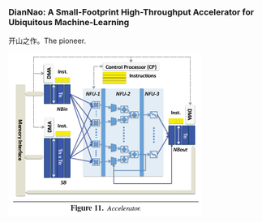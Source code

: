 ### DianNao: A Small-Footprint High-Throughput Accelerator for Ubiquitous Machine-Learning

开山之作。The pioneer.

![DianNao](https://github.com/nicolaswilde/Neural-Networks-Accelerator/blob/master/2014/ASPLOS/DianNao-A-Small-Footprint-High-Throughput-Accelerator/1.PNG)
